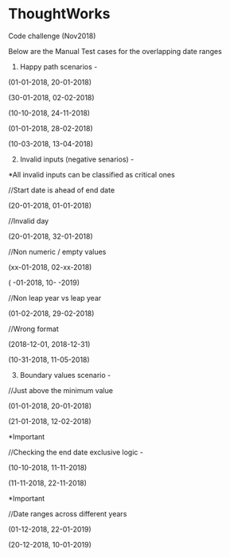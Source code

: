 # ThoughtWorks
Code challenge (Nov2018)

Below are the Manual Test cases for the overlapping date ranges


1. Happy path scenarios -

(01-01-2018, 20-01-2018)

(30-01-2018, 02-02-2018)

(10-10-2018, 24-11-2018)


(01-01-2018, 28-02-2018)

(10-03-2018, 13-04-2018)


2. Invalid inputs (negative senarios) -

*All invalid inputs can be classified as critical ones 


//Start date is ahead of end date 

(20-01-2018, 01-01-2018)


//Invalid day

(20-01-2018, 32-01-2018)


//Non numeric / empty values

(xx-01-2018, 02-xx-2018)

( -01-2018, 10- -2019)


//Non leap year vs leap year

(01-02-2018, 29-02-2018)


//Wrong format

(2018-12-01, 2018-12-31)

(10-31-2018, 11-05-2018)



3. Boundary values scenario -


//Just above the minimum value

(01-01-2018, 20-01-2018)

(21-01-2018, 12-02-2018)

*Important


//Checking the end date exclusive logic -

(10-10-2018, 11-11-2018)

(11-11-2018, 22-11-2018)

*Important



//Date ranges across different years

(01-12-2018, 22-01-2019)

(20-12-2018, 10-01-2019)
